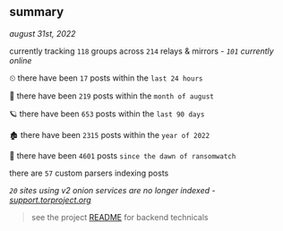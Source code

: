 
## summary
_august 31st, 2022_

currently tracking `118` groups across `214` relays & mirrors - _`101` currently online_

⏲ there have been `17` posts within the `last 24 hours`

🦈 there have been `219` posts within the `month of august`

🪐 there have been `653` posts within the `last 90 days`

🏚 there have been `2315` posts within the `year of 2022`

🦕 there have been `4601` posts `since the dawn of ransomwatch`

there are `57` custom parsers indexing posts

_`20` sites using v2 onion services are no longer indexed - [support.torproject.org](https://support.torproject.org/onionservices/v2-deprecation/)_

> see the project [README](https://github.com/joshhighet/ransomwatch#ransomwatch--) for backend technicals
